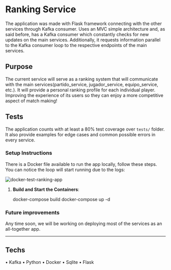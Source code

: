 # Ranking Service
The application was made with Flask framework connecting with the other services through Kafka consumer. Uses an MVC simple architecture and, as said before, has a Kafka consumer which constantly checks for new updates on the main services. Additionally, it requests information parallel to the Kafka consumer loop to the respective endpoints of the main services.

## Purpose
The current service will serve as a ranking system that will communicate with the main services(partido_service, jugador_service, equipo_service, etc.). It will provide a personal ranking profile for each individual player. Improving the experience of its users so they can enjoy a more competitive aspect of match making!

## Tests
The application counts with at least a 80% test coverage over `tests/` folder. It also provide examples for edge cases and common possible errors in every service. 

### **Setup Instructions**

There is a Docker file available to run the app locally, follow these steps. You can notice the loop will start running due to the logs:

![docker-test-ranking-app](https://dl.dropboxusercontent.com/scl/fi/7x7b2uzxwn6jm8vdjikd6/docker-fucntioning-example.png?rlkey=2uodwg4wo8o0u690zzayzkypn&st=3d98z3jn&dl=1)

1.  **Build and Start the Containers**:
    
    docker-compose build
    docker-compose up -d

### **Future improvements**
Any time soon, we will be working on deploying most of the services as an all-together app. 

--------------------------------------------
## Techs

• Kafka
• Python
• Docker
• Sqlite
• Flask
